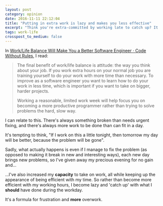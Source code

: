 ```yaml
---
layout: post
category: opinion
date: 2016-11-11 22:12:04
title: "Putting in extra work is lazy and makes you less effective"
excerpt: "Think you're extra-committed by working late to catch up? It's actually self-sabotage"
tags: work-life
crosspost_to_medium: false
---
```


In [Work/Life Balance Will Make You a Better Software Engineer · Code Without Rules](https://codewithoutrules.com/2016/11/10/work-life-balance-software-engineer/), I read:


> The final benefit of work/life balance is attitude: the way you think about your job. If you work extra hours on your normal job you are training yourself to do your work with more time than necessary. To improve as a software engineer you want to learn how to do your work in less time, which is important if you want to take on bigger, harder projects.
>
> Working a reasonable, limited work week will help focus you on becoming a more productive programmer rather than trying to solve problems the hard, slow way.

I can relate to this. There's always something broken than needs urgent fixing, and there's always more work to be done than can fit in a day.

It's tempting to think, "If I work on this a little tonight, then tomorrow my day will be better, because the problem will be gone".

Sadly, what actually happens is even if I manage to fix the problem (as opposed to making it break in new and interesting ways), each new day brings new problems, so I've given away my precious evening for no gain and...

...I've also increased my __capacity__ to take on work, all while keeping up the appearance of being efficient with my time. So rather than become more efficient with my working hours, I become lazy and 'catch up' with what I __should__ have done during the workday.

It's a formula for frustration and __more__ overwork.
